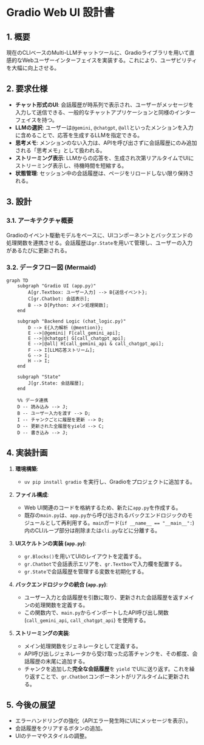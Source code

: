 # Gradio Web UI 設計書

## 1. 概要

現在のCLIベースのMulti-LLMチャットツールに、Gradioライブラリを用いて直感的なWebユーザーインターフェイスを実装する。これにより、ユーザビリティを大幅に向上させる。

## 2. 要求仕様

- **チャット形式のUI**: 会話履歴が時系列で表示され、ユーザーがメッセージを入力して送信できる、一般的なチャットアプリケーションと同様のインターフェイスを持つ。
- **LLMの選択**: ユーザーは`@gemini`, `@chatgpt`, `@all`といったメンションを入力に含めることで、応答を生成するLLMを指定できる。
- **思考メモ**: メンションのない入力は、APIを呼び出さずに会話履歴にのみ追加される「思考メモ」として扱われる。
- **ストリーミング表示**: LLMからの応答を、生成され次第リアルタイムでUIにストリーミング表示し、待機時間を短縮する。
- **状態管理**: セッション中の会話履歴は、ページをリロードしない限り保持される。

## 3. 設計

### 3.1. アーキテクチャ概要

Gradioのイベント駆動モデルをベースに、UIコンポーネントとバックエンドの処理関数を連携させる。会話履歴は`gr.State`を用いて管理し、ユーザーの入力があるたびに更新される。

### 3.2. データフロー図 (Mermaid)

```mermaid
graph TD
    subgraph "Gradio UI (app.py)"
        A[gr.Textbox: ユーザー入力] --> B{送信イベント};
        C[gr.Chatbot: 会話表示];
        B --> D[Python: メイン処理関数];
    end

    subgraph "Backend Logic (chat_logic.py)"
        D --> E{入力解析 (@mention)};
        E -->|@gemini| F[call_gemini_api];
        E -->|@chatgpt| G[call_chatgpt_api];
        E -->|@all| H[call_gemini_api & call_chatgpt_api];
        F --> I[LLM応答ストリーム];
        G --> I;
        H --> I;
    end

    subgraph "State"
        J[gr.State: 会話履歴];
    end

    %% データ連携
    D -- 読み込み --> J;
    B -- ユーザー入力を渡す --> D;
    I -- チャンクごとに履歴を更新 --> D;
    D -- 更新された全履歴をyield --> C;
    D -- 書き込み --> J;

```

## 4. 実装計画

1.  **環境構築**:
    -   `uv pip install gradio` を実行し、Gradioをプロジェクトに追加する。

2.  **ファイル構成**:
    -   Web UI関連のコードを格納するため、新たに`app.py`を作成する。
    -   既存の`main.py`は、`app.py`から呼び出されるバックエンドロジックのモジュールとして再利用する。`main`ガード(`if __name__ == "__main__":`)内のCLIループ部分は削除または`cli.py`などに分離する。

3.  **UIスケルトンの実装 (`app.py`)**:
    -   `gr.Blocks()`を用いてUIのレイアウトを定義する。
    -   `gr.Chatbot`で会話表示エリアを、`gr.Textbox`で入力欄を配置する。
    -   `gr.State`で会話履歴を管理する変数を初期化する。

4.  **バックエンドロジックの統合 (`app.py`)**:
    -   ユーザー入力と会話履歴を引数に取り、更新された会話履歴を返すメインの処理関数を定義する。
    -   この関数内で、`main.py`からインポートしたAPI呼び出し関数 (`call_gemini_api`, `call_chatgpt_api`) を使用する。

5.  **ストリーミングの実装**:
    -   メイン処理関数をジェネレータとして定義する。
    -   API呼び出しジェネレータから受け取った応答チャンクを、その都度、会話履歴の末尾に追加する。
    -   チャンクを追加した**完全な会話履歴**を `yield` でUIに送り返す。これを繰り返すことで、`gr.Chatbot`コンポーネントがリアルタイムに更新される。

## 5. 今後の展望

-   エラーハンドリングの強化（APIエラー発生時にUIにメッセージを表示）。
-   会話履歴をクリアするボタンの追加。
-   UIのテーマやスタイルの調整。
